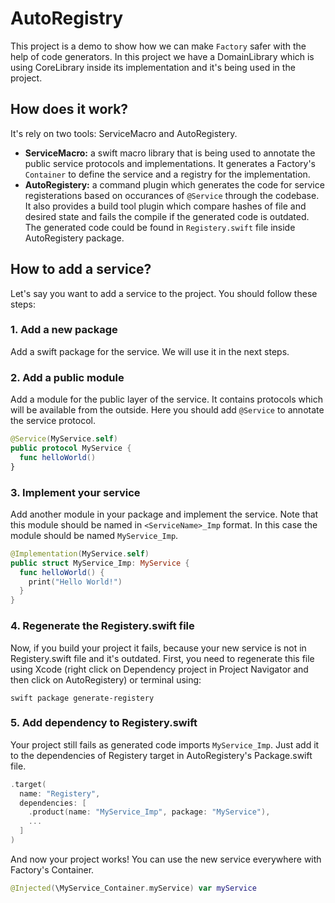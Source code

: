 # AutoRegistry

This project is a demo to show how we can make `Factory` safer with the help of code generators. 
In this project we have a DomainLibrary which is using CoreLibrary inside its implementation and it's being used in the project.

## How does it work?

It's rely on two tools: ServiceMacro and AutoRegistery.

- **ServiceMacro:** a swift macro library that is being used to annotate the public service protocols and implementations.
  It generates a Factory's `Container` to define the service and a registry for the implementation.
- **AutoRegistery:** a command plugin which generates the code for service registerations based on occurances of `@Service` through the codebase.
  It also provides a build tool plugin which compare hashes of file and desired state and fails the compile if the generated code is outdated.
  The generated code could be found in `Registery.swift` file inside AutoRegistery package.

## How to add a service?

Let's say you want to add a service to the project. You should follow these steps:

### 1. Add a new package

Add a swift package for the service. We will use it in the next steps.

### 2. Add a public module

Add a module for the public layer of the service. It contains protocols which will be available from the outside.
Here you should add `@Service` to annotate the service protocol.

```swift
@Service(MyService.self)
public protocol MyService {
  func helloWorld()
}
```

### 3. Implement your service

Add another module in your package and implement the service. Note that this module should be named in `<ServiceName>_Imp` format.
In this case the module should be named `MyService_Imp`.

```swift
@Implementation(MyService.self)
public struct MyService_Imp: MyService {
  func helloWorld() {
    print("Hello World!")
  }
}
```

### 4. Regenerate the Registery.swift file

Now, if you build your project it fails, because your new service is not in Registery.swift file and it's outdated.
First, you need to regenerate this file using Xcode (right click on Dependency project in Project Navigator and then click on AutoRegistery)
or terminal using:

```
swift package generate-registery
```

### 5. Add dependency to Registery.swift

Your project still fails as generated code imports `MyService_Imp`. 
Just add it to the dependencies of Registery target in AutoRegistery's Package.swift file.

```swift
.target(
  name: "Registery",
  dependencies: [
    .product(name: "MyService_Imp", package: "MyService"),
    ...
  ]
)
```

And now your project works! You can use the new service everywhere with Factory's Container.

```swift
@Injected(\MyService_Container.myService) var myService
```

